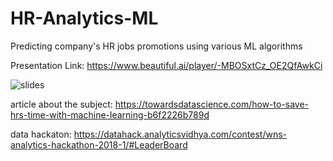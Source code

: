 # HR-Analytics-ML
Predicting company's HR jobs promotions using various ML algorithms

Presentation Link:
https://www.beautiful.ai/player/-MBOSxtCz_OE2QfAwkCi 



![slides](https://github.com/efipaka/HR-analytics-ML/blob/master/HR%20present.jpeg)



article about the subject:
https://towardsdatascience.com/how-to-save-hrs-time-with-machine-learning-b6f2226b789d

data hackaton:
https://datahack.analyticsvidhya.com/contest/wns-analytics-hackathon-2018-1/#LeaderBoard
